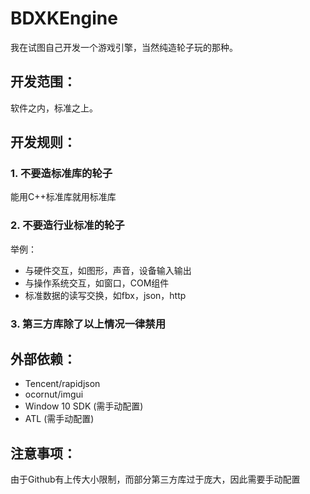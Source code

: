 # BDXKEngine
我在试图自己开发一个游戏引擎，当然纯造轮子玩的那种。

## 开发范围：
软件之内，标准之上。

## 开发规则：
### 1. 不要造标准库的轮子
能用C++标准库就用标准库
### 2. 不要造行业标准的轮子
举例：
* 与硬件交互，如图形，声音，设备输入输出
* 与操作系统交互，如窗口，COM组件
* 标准数据的读写交换，如fbx，json，http
### 3. 第三方库除了以上情况一律禁用

## 外部依赖：
* Tencent/rapidjson
* ocornut/imgui
* Window 10 SDK (需手动配置)
* ATL (需手动配置)


## 注意事项：
由于Github有上传大小限制，而部分第三方库过于庞大，因此需要手动配置  
